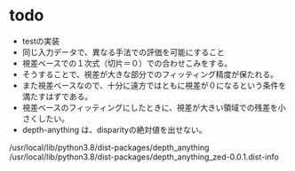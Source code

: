 # todo
- testの実装
- 同じ入力データで、異なる手法での評価を可能にすること
- 視差ベースでの１次式（切片＝０）での合わせこみをする。
- そうすることで、視差が大きな部分でのフィッティング精度が保たれる。
- また視差ベースなので、十分に遠方ではともに視差が０になるという条件を満たすはずである。
- 視差ベースのフィッティングにしたときに、視差が大きい領域での残差を小さくしたい。
- depth-anything は、disparityの絶対値を出せない。


/usr/local/lib/python3.8/dist-packages/depth_anything
/usr/local/lib/python3.8/dist-packages/depth_anything_zed-0.0.1.dist-info
